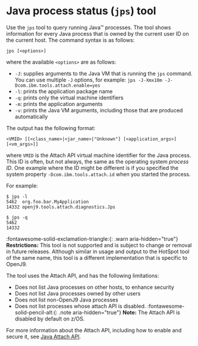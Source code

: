 ﻿<!--
* Copyright (c) 2017, 2022 IBM Corp. and others
*
* This program and the accompanying materials are made
* available under the terms of the Eclipse Public License 2.0
* which accompanies this distribution and is available at
* https://www.eclipse.org/legal/epl-2.0/ or the Apache
* License, Version 2.0 which accompanies this distribution and
* is available at https://www.apache.org/licenses/LICENSE-2.0.
*
* This Source Code may also be made available under the
* following Secondary Licenses when the conditions for such
* availability set forth in the Eclipse Public License, v. 2.0
* are satisfied: GNU General Public License, version 2 with
* the GNU Classpath Exception [1] and GNU General Public
* License, version 2 with the OpenJDK Assembly Exception [2].
*
* [1] https://www.gnu.org/software/classpath/license.html
* [2] http://openjdk.java.net/legal/assembly-exception.html
*
* SPDX-License-Identifier: EPL-2.0 OR Apache-2.0 OR GPL-2.0 WITH
* Classpath-exception-2.0 OR LicenseRef-GPL-2.0 WITH Assembly-exception
-->

# Java process status (`jps`) tool

Use the `jps` tool to query running Java&trade; processes. The tool shows information for every Java process that is owned by the current user ID on the current host. The command syntax is as follows:

    jps [<options>]

where the available `<options>` are as follows:


- `-J`: supplies arguments to the Java VM that is running the `jps` command. You can use multiple `-J` options, for example: `jps -J-Xmx10m -J-Dcom.ibm.tools.attach.enable=yes`
- `-l`: prints the application package name
- `-q`: prints only the virtual machine identifiers
- `-m`: prints the application arguments
- `-v`: prints the Java VM arguments, including those that are produced automatically

The output has the following format:

    <VMID> [[<class_name>|<jar_name>|"Unknown"] [<application_args>][<vm_args>]]

where `VMID` is the Attach API virtual machine identifier for the Java process. This ID is often, but not always, the same as the operating system *process ID*. One example where the ID might be different is if you specified the system property `-Dcom.ibm.tools.attach.id` when you started the process.

For example:

    $ jps -l
    5462  org.foo.bar.MyApplication
    14332 openj9.tools.attach.diagnostics.Jps

    $ jps -q
    5462
    14332

:fontawesome-solid-exclamation-triangle:{: .warn aria-hidden="true"} **Restrictions:** This tool is not supported and is subject to change or removal in future releases. Although similar in usage and output to the HotSpot tool of the same name, this tool is a different implementation that is specific to OpenJ9.

The tool uses the Attach API, and has the following limitations:

- Does not list Java processes on other hosts, to enhance security
- Does not list Java processes owned by other users
- Does not list non-OpenJ9 Java processes
- Does not list processes whose attach API is disabled. :fontawesome-solid-pencil-alt:{: .note aria-hidden="true"} **Note:** The Attach API is disabled by default on z/OS.

For more information about the Attach API, including how to enable and secure it, see [Java Attach API](attachapi.md).


<!-- ==== END OF TOPIC ==== tool_jps.md ==== -->
